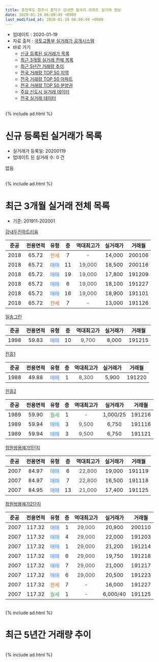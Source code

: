 ```yaml
---
title: 충청북도 청주시 흥덕구 강내면 월곡리 아파트 실거래 정보
date: 2020-01-19 06:08:49 +0900
last_modified_at: 2020-01-19 06:08:49 +0900
---
```


* 업데이트 : 2020-01-19
* 자료 출처 : [국토교통부 실거래가 공개시스템](http://rt.molit.go.kr)
* 바로 가기
    * [신규 등록된 실거래가 목록](#신규-등록된-실거래가-목록)
    * [최근 3개월 실거래 전체 목록](#최근-3개월-실거래-전체-목록)
    * [최근 5년간 거래량 추이](#최근-5년간-거래량-추이)
    * [전국 거래량 TOP 50 지역](https://apt-info.github.io/apt-trade-info/최근-3개월-전국에서-가장-거래가-많이-발생한-지역)
    * [전국 거래량 TOP 50 아파트](https://apt-info.github.io/apt-trade-info/최근-3개월-전국에서-가장-거래가-많이-발생한-아파트)
    * [전국 거래량 TOP 50 분양권](https://apt-info.github.io/apt-trade-info/최근-3개월-전국에서-가장-거래가-많이-발생한-분양권)
    * [주요 신도시 실거래 데이터](https://apt-info.github.io/apt-trade-info/주요-신도시)
    * [전국 실거래 데이터](https://apt-info.github.io/apt-trade-info/전국)
<br>
{% include ad.html %}
<br>

# 신규 등록된 실거래가 목록
* 실거래가 등록일: 20200119
* 업데이트 된 실거래 수: 0 건

없음

<br>
{% include ad.html %}
<br>

# 최근 3개월 실거래 전체 목록
* 기준: 201911-202001


[강내두진하트리움](https://search.naver.com/search.naver?query=%EC%B6%A9%EC%B2%AD%EB%B6%81%EB%8F%84+%EC%B2%AD%EC%A3%BC%EC%8B%9C+%ED%9D%A5%EB%8D%95%EA%B5%AC+%EA%B0%95%EB%82%B4%EB%A9%B4+%EC%9B%94%EA%B3%A1%EB%A6%AC+%EA%B0%95%EB%82%B4%EB%91%90%EC%A7%84%ED%95%98%ED%8A%B8%EB%A6%AC%EC%9B%80)

|준공|전용면적|유형|층|역대최고가|실거래가|거래월|
|:---:|:---:|:---:|:---:|:---:|:---:|:---:|
|2018|65.72|<span style="color:#ff5a00">전세</span>|7|<span style="color:#444444">-</span>|14,000|200106|
|2018|65.72|<span style="color:#4285f3">매매</span>|11|<span style="color:#444444">19,000</span>|18,500|200116|
|2018|65.72|<span style="color:#4285f3">매매</span>|19|<span style="color:#444444">19,000</span>|17,800|191209|
|2018|65.72|<span style="color:#4285f3">매매</span>|6|<span style="color:#444444">19,000</span>|18,100|191227|
|2018|65.72|<span style="color:#4285f3">매매</span>|16|<span style="color:#444444">19,000</span>|18,900|191101|
|2018|65.72|<span style="color:#ff5a00">전세</span>|7|<span style="color:#444444">-</span>|13,000|191126|

[일송그린](https://search.naver.com/search.naver?query=%EC%B6%A9%EC%B2%AD%EB%B6%81%EB%8F%84+%EC%B2%AD%EC%A3%BC%EC%8B%9C+%ED%9D%A5%EB%8D%95%EA%B5%AC+%EA%B0%95%EB%82%B4%EB%A9%B4+%EC%9B%94%EA%B3%A1%EB%A6%AC+%EC%9D%BC%EC%86%A1%EA%B7%B8%EB%A6%B0)

|준공|전용면적|유형|층|역대최고가|실거래가|거래월|
|:---:|:---:|:---:|:---:|:---:|:---:|:---:|
|1998|59.83|<span style="color:#4285f3">매매</span>|10|<span style="color:#444444">9,700</span>|8,000|191215|

[진흥1](https://search.naver.com/search.naver?query=%EC%B6%A9%EC%B2%AD%EB%B6%81%EB%8F%84+%EC%B2%AD%EC%A3%BC%EC%8B%9C+%ED%9D%A5%EB%8D%95%EA%B5%AC+%EA%B0%95%EB%82%B4%EB%A9%B4+%EC%9B%94%EA%B3%A1%EB%A6%AC+%EC%A7%84%ED%9D%A51)

|준공|전용면적|유형|층|역대최고가|실거래가|거래월|
|:---:|:---:|:---:|:---:|:---:|:---:|:---:|
|1988|49.88|<span style="color:#4285f3">매매</span>|1|<span style="color:#444444">8,300</span>|5,900|191220|

[진흥2](https://search.naver.com/search.naver?query=%EC%B6%A9%EC%B2%AD%EB%B6%81%EB%8F%84+%EC%B2%AD%EC%A3%BC%EC%8B%9C+%ED%9D%A5%EB%8D%95%EA%B5%AC+%EA%B0%95%EB%82%B4%EB%A9%B4+%EC%9B%94%EA%B3%A1%EB%A6%AC+%EC%A7%84%ED%9D%A52)

|준공|전용면적|유형|층|역대최고가|실거래가|거래월|
|:---:|:---:|:---:|:---:|:---:|:---:|:---:|
|1989|59.90|<span style="color:#34a853">월세</span>|1|<span style="color:#444444">-</span>|1,000/25|191216|
|1989|59.94|<span style="color:#4285f3">매매</span>|3|<span style="color:#444444">9,500</span>|6,750|191116|
|1989|59.94|<span style="color:#4285f3">매매</span>|3|<span style="color:#444444">9,500</span>|6,750|191121|

[청원쌍용예가1단지](https://search.naver.com/search.naver?query=%EC%B6%A9%EC%B2%AD%EB%B6%81%EB%8F%84+%EC%B2%AD%EC%A3%BC%EC%8B%9C+%ED%9D%A5%EB%8D%95%EA%B5%AC+%EA%B0%95%EB%82%B4%EB%A9%B4+%EC%9B%94%EA%B3%A1%EB%A6%AC+%EC%B2%AD%EC%9B%90%EC%8C%8D%EC%9A%A9%EC%98%88%EA%B0%801%EB%8B%A8%EC%A7%80)

|준공|전용면적|유형|층|역대최고가|실거래가|거래월|
|:---:|:---:|:---:|:---:|:---:|:---:|:---:|
|2007|84.97|<span style="color:#4285f3">매매</span>|6|<span style="color:#444444">22,800</span>|19,000|191119|
|2007|84.97|<span style="color:#4285f3">매매</span>|7|<span style="color:#444444">22,800</span>|16,500|191118|
|2007|84.95|<span style="color:#4285f3">매매</span>|13|<span style="color:#444444">21,000</span>|17,400|191125|

[청원쌍용예가2단지](https://search.naver.com/search.naver?query=%EC%B6%A9%EC%B2%AD%EB%B6%81%EB%8F%84+%EC%B2%AD%EC%A3%BC%EC%8B%9C+%ED%9D%A5%EB%8D%95%EA%B5%AC+%EA%B0%95%EB%82%B4%EB%A9%B4+%EC%9B%94%EA%B3%A1%EB%A6%AC+%EC%B2%AD%EC%9B%90%EC%8C%8D%EC%9A%A9%EC%98%88%EA%B0%802%EB%8B%A8%EC%A7%80)

|준공|전용면적|유형|층|역대최고가|실거래가|거래월|
|:---:|:---:|:---:|:---:|:---:|:---:|:---:|
|2007|117.32|<span style="color:#4285f3">매매</span>|1|<span style="color:#444444">29,000</span>|20,900|200110|
|2007|117.32|<span style="color:#4285f3">매매</span>|4|<span style="color:#444444">29,000</span>|22,000|191203|
|2007|117.32|<span style="color:#4285f3">매매</span>|1|<span style="color:#444444">29,000</span>|21,200|191214|
|2007|117.32|<span style="color:#4285f3">매매</span>|6|<span style="color:#444444">29,000</span>|19,750|191218|
|2007|117.32|<span style="color:#4285f3">매매</span>|7|<span style="color:#444444">29,000</span>|21,000|191217|
|2007|117.32|<span style="color:#4285f3">매매</span>|6|<span style="color:#444444">29,000</span>|20,500|191223|
|2007|117.32|<span style="color:#ff5a00">전세</span>|7|<span style="color:#444444">-</span>|16,000|191227|
|2007|117.32|<span style="color:#34a853">월세</span>|1|<span style="color:#444444">-</span>|6,000/40|191125|


<br>
{% include ad.html %}
<br>

# 최근 5년간 거래량 추이


<div style="width:100%;">
    <canvas id="deal_progress" height="200"></canvas>
</div>

<script>
new Chart(document.getElementById("deal_progress"), {
    type: 'line',
    data: {
        labels: ['201501','201502','201503','201504','201505','201506','201507','201508','201509','201510','201511','201512','201601','201602','201603','201604','201605','201606','201607','201608','201609','201610','201611','201612','201701','201702','201703','201704','201705','201706','201707','201708','201709','201710','201711','201712','201801','201802','201803','201804','201805','201806','201807','201808','201809','201810','201811','201812','201901','201902','201903','201904','201905','201906','201907','201908','201909','201910','201911','201912','202001'],
        datasets: [{
            label: '매매',
            pointRadius: 1,
            data: [5, 2, 3, 7, 2, 3, 3, 7, 2, 1, 3, 3, 2, 5, 4, 5, 5, 8, 0, 5, 4, 1, 5, 2, 1, 4, 0, 2, 4, 4, 4, 3, 2, 2, 2, 4, 8, 10, 3, 6, 3, 7, 1, 3, 10, 14, 6, 4, 4, 2, 4, 3, 3, 3, 3, 2, 2, 7, 6, 9, 2],
            borderColor: "rgba(255, 201, 14, 1)",
            backgroundColor: "rgba(255, 201, 14, 0.5)",
            fill: false,
            lineTension: 0
        },{
            label: '전월세',
            pointRadius: 1,
            data: [6, 1, 5, 3, 2, 5, 1, 5, 1, 4, 2, 2, 4, 1, 7, 4, 3, 3, 4, 4, 0, 4, 3, 1, 4, 4, 1, 0, 4, 0, 3, 1, 3, 1, 5, 2, 1, 6, 3, 1, 2, 3, 3, 7, 5, 14, 11, 15, 11, 4, 9, 2, 4, 2, 7, 2, 2, 5, 2, 2, 1],
            borderColor: "rgba(0, 141, 185, 1)",
            backgroundColor: "rgba(0, 141, 185, 0.5)",
            fill: false,
            lineTension: 0
        }
        ]
    },
    options: {
        responsive: true,
        title: {
            display: false
        },
        tooltips: {
            mode: 'index',
            intersect: false
        },
        hover: {
            mode: 'nearest',
            intersect: true
        },
        scales: {
            xAxes: [{
                display: true,
                scaleLabel: {
                    display: true,
                    labelString: '년/월'
                }
            }],
            yAxes: [{
                display: true,
                ticks: {
                    suggestedMin: 0,
                },
                scaleLabel: {
                    display: true,
                    labelString: '실거래 수'
                }
            }]
        }
    }
});

</script>


<br>
{% include ad.html %}
<br>


